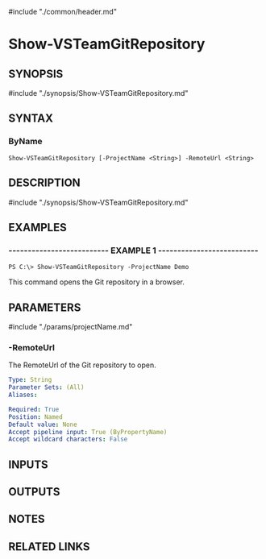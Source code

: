 #include "./common/header.md"

# Show-VSTeamGitRepository

## SYNOPSIS
#include "./synopsis/Show-VSTeamGitRepository.md"

## SYNTAX

### ByName
```
Show-VSTeamGitRepository [-ProjectName <String>] -RemoteUrl <String>
```

## DESCRIPTION
#include "./synopsis/Show-VSTeamGitRepository.md"

## EXAMPLES

### -------------------------- EXAMPLE 1 --------------------------
```
PS C:\> Show-VSTeamGitRepository -ProjectName Demo
```

This command opens the Git repository in a browser.

## PARAMETERS

#include "./params/projectName.md"

### -RemoteUrl
The RemoteUrl of the Git repository to open.

```yaml
Type: String
Parameter Sets: (All)
Aliases:

Required: True
Position: Named
Default value: None
Accept pipeline input: True (ByPropertyName)
Accept wildcard characters: False
```

## INPUTS

## OUTPUTS

## NOTES

## RELATED LINKS